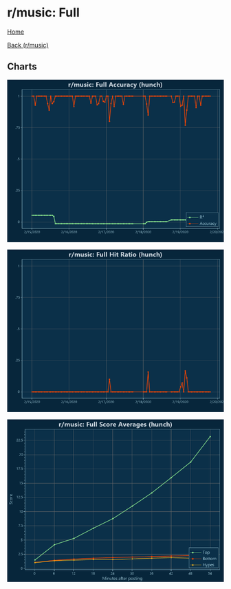 # r/music: Full

[Home](../../index.md)

[Back (r/music)](../hunch_music.md)

## Charts

![r/music R² (hunch)](../../images/models/hunch_music_Full_Accuracy.png "r/music R² (hunch)")

![r/music Hit Ratio (hunch)](../../images/models/hunch_music_Full_HitRatio.png "r/music Hit Ratio (hunch)")

![r/music Score Averages (hunch)](../../images/models/hunch_music_Full_Scores.png "r/music Score Averages (hunch)")


